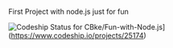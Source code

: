 First Project with node.js just for fun


![Codeship Status for CBke/Fun-with-Node.js](https://www.codeship.io/projects/f3c95240-e0d5-0131-fce5-3a1d3d24338d/status)](https://www.codeship.io/projects/25174)
